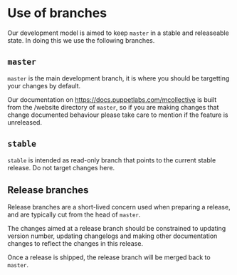 # Use of branches

Our development model is aimed to keep `master` in a stable and
releaseable state.  In doing this we use the following branches.

## `master`

`master` is the main development branch, it is where you should be
targetting your changes by default.
 
Our documentation on https://docs.puppetlabs.com/mcollective is built
from the /website directory of `master`, so if you are making changes
that change documented behaviour please take care to mention if the
feature is unreleased.

## `stable`

`stable` is intended as read-only branch that points to the current stable
release.  Do not target changes here.

## Release branches

Release branches are a short-lived concern used when preparing a
release, and are typically cut from the head of `master`.  

The changes aimed at a release branch should be constrained to
updating version number, updating changelogs and making other
documentation changes to reflect the changes in this release.

Once a release is shipped, the release branch will be merged back
to `master`.
